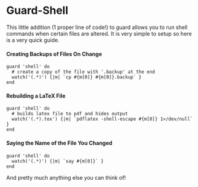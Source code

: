 # Guard-Shell

This little addition (1 proper line of code!) to guard allows you to run shell
commands when certain files are altered. It is very simple to setup so here is
a very quick guide.


#### Creating Backups of Files On Change

    guard 'shell' do
      # create a copy of the file with '.backup' at the end
      watch('(.*)') {|m| `cp #{m[0]} #{m[0]}.backup` }
    end


#### Rebuilding a LaTeX File

    guard 'shell' do
      # builds latex file to pdf and hides output
      watch('(.*).tex') {|m| `pdflatex -shell-escape #{m[0]} 1>/dev/null` }
    end


#### Saying the Name of the File You Changed

    guard 'shell' do
      watch('(.*)') {|m| `say #{m[0]}` }
    end
    

And pretty much anything else you can think of!
